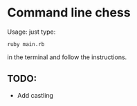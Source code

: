 # Command line chess

Usage: just type: 

    ruby main.rb

in the terminal and follow the instructions.

## TODO:

- Add castling
